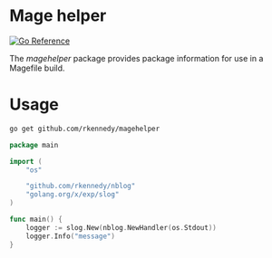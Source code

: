 # Mage helper

[![Go Reference](https://pkg.go.dev/badge/github.com/rkennedy/magehelper.svg)](https://pkg.go.dev/github.com/rkennedy/magehelper)

The _magehelper_ package provides package information for use in a Magefile build.

# Usage

```bash
go get github.com/rkennedy/magehelper
```

```go
package main

import (
	"os"

	"github.com/rkennedy/nblog"
	"golang.org/x/exp/slog"
)

func main() {
	logger := slog.New(nblog.NewHandler(os.Stdout))
	logger.Info("message")
}
```
